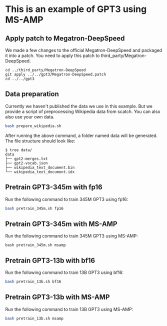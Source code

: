 # This is an example of GPT3 using MS-AMP

## Apply patch to Megatron-DeepSpeed
We made a few changes to the official Megatron-DeepSpeed and packaged it into a patch. You need to apply this patch to third_party/Megatron-DeepSpeed.
```
cd ../third_party/Megatron-DeepSpeed
git apply ../../gpt3/Megatron-DeepSpeed.patch
cd ../../gpt3
```

## Data preparation
Currently we haven't published the data we use in this example. But we provide a script of preprocessing Wikipedia data from scatch. You can also also use your own data.

```bash
bash prepare_wikipedia.sh
```
After running the above command, a folder named data will be generated. The file structure should look like:
```
$ tree data/
data
├── gpt2-merges.txt
├── gpt2-vocab.json
├── wikipedia_text_document.bin
└── wikipedia_text_document.idx
```
## Pretrain GPT3-345m with fp16
Run the following command to train 345M GPT3 using fp16:
```bash
bash pretrain_345m.sh fp16
```

## Pretrain GPT3-345m with MS-AMP
Run the following command to train 345M GPT3 using MS-AMP:
```
bash pretrain_345m.sh msamp
```
## Pretrain GPT3-13b with bf16
Run the following command to train 13B GPT3 using bf16:
```bash
bash pretrain_13b.sh bf16
```

## Pretrain GPT3-13b with MS-AMP
Run the following command to train 13B GPT3 using MS-AMP:
```bash
bash pretrain_13b.sh msamp
```
